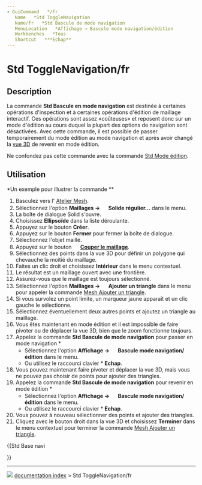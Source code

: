 ```yaml
---
- GuiCommand   */fr
   Name   *Std ToggleNavigation
   Name/fr   *Std Bascule de mode navigation
   MenuLocation   *Affichage → Bascule mode navigation/édition
   Workbenches   *Tous
   Shortcut   ***Echap**
---
```


# Std ToggleNavigation/fr

## Description

La commande **Std Bascule en mode navigation** est destinée à certaines opérations d\'inspection et à certaines opérations d\'édition de maillage interactif. Ces opérations sont assez «coûteuses» et reposent donc sur un mode d\'édition au cours duquel la plupart des options de navigation sont désactivées. Avec cette commande, il est possible de passer temporairement du mode édition au mode navigation et après avoir changé la [vue 3D](3D_view/fr.md) de revenir en mode édition.

Ne confondez pas cette commande avec la commande [Std Mode édition](Std_Edit/fr.md).

## Utilisation

*Un exemple pour illustrer la commande   **

1.  Basculez vers l\'<img alt="" src=images/Workbench_Mesh.svg  style="width   *16px;"> [Atelier Mesh](Mesh_Workbench/fr.md).
2.  Sélectionnez l\'option **Maillages →  <img src="images/Mesh_BuildRegularSolid.svg" width=16px> Solide régulier...** dans le menu.
3.  La boîte de dialogue Solid s\'ouvre.
4.  Choisissez **Ellipsoïde** dans la liste déroulante.
5.  Appuyez sur le bouton **Créer**.
6.  Appuyez sur le bouton **Fermer** pour fermer la boîte de dialogue.
7.  Sélectionnez l\'objet maillé.
8.  Appuyez sur le bouton **<img src="images/_Mesh_PolyCut.svg" width=16px> [Couper le maillage](Mesh_PolyCut/fr.md)**.
9.  Sélectionnez des points dans la vue 3D pour définir un polygone qui chevauche la moitié du maillage.
10. Faites un clic droit et choisissez **Intérieur** dans le menu contextuel.
11. Le résultat est un maillage ouvert avec une frontière.
12. Assurez-vous que le maillage est toujours sélectionné.
13. Sélectionnez l\'option **Maillages → <img src="images/Mesh_AddFacet.svg" width=16px> Ajouter un triangle** dans le menu pour appeler la commande [Mesh Ajouter un triangle](Mesh_AddFacet/fr.md).
14. Si vous survolez un point limite, un marqueur jaune apparaît et un clic gauche le sélectionne.
15. Sélectionnez éventuellement deux autres points et ajoutez un triangle au maillage.
16. Vous êtes maintenant en mode édition et il est impossible de faire pivoter ou de déplacer la vue 3D, bien que le zoom fonctionne toujours.
17. Appelez la commande **Std Bascule de mode navigation** pour passer en mode navigation   *
    -   Sélectionnez l\'option **Affichage → <img src="images/Std_ToggleNavigation.svg" width=16px> Bascule mode navigation/édition** dans le menu.
    -   Ou utilisez le raccourci clavier   * **Echap**.
18. Vous pouvez maintenant faire pivoter et déplacer la vue 3D, mais vous ne pouvez pas choisir de points pour ajouter des triangles.
19. Appelez la commande **Std Bascule de mode navigation** pour revenir en mode édition   *
    -   Sélectionnez l\'option **Affichage → <img src="images/Std_ToggleNavigation.svg" width=16px> Bascule mode navigation/édition** dans le menu.
    -   Ou utilisez le raccourci clavier   * **Echap**.
20. Vous pouvez à nouveau sélectionner des points et ajouter des triangles.
21. Cliquez avec le bouton droit dans la vue 3D et choisissez **Terminer** dans le menu contextuel pour terminer la commande [Mesh Ajouter un triangle](Mesh_AddFacet/fr.md).





{{Std Base navi

}}



---
![](images/Right_arrow.png) [documentation index](../README.md) > Std ToggleNavigation/fr

